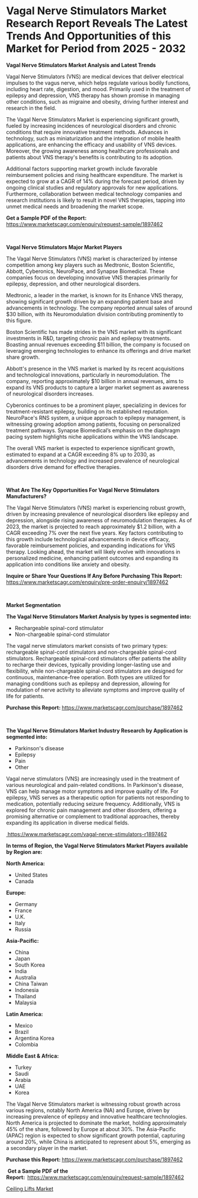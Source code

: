 <p><h1>Vagal Nerve Stimulators Market Research Report Reveals The Latest Trends And Opportunities of this Market for Period from 2025 - 2032</h1></p><p><strong>Vagal Nerve Stimulators Market Analysis and Latest Trends</strong></p>
<p><p>Vagal Nerve Stimulators (VNS) are medical devices that deliver electrical impulses to the vagus nerve, which helps regulate various bodily functions, including heart rate, digestion, and mood. Primarily used in the treatment of epilepsy and depression, VNS therapy has shown promise in managing other conditions, such as migraine and obesity, driving further interest and research in the field. </p><p>The Vagal Nerve Stimulators Market is experiencing significant growth, fueled by increasing incidences of neurological disorders and chronic conditions that require innovative treatment methods. Advances in technology, such as miniaturization and the integration of mobile health applications, are enhancing the efficacy and usability of VNS devices. Moreover, the growing awareness among healthcare professionals and patients about VNS therapy's benefits is contributing to its adoption.</p><p>Additional factors supporting market growth include favorable reimbursement policies and rising healthcare expenditure. The market is expected to grow at a CAGR of 14% during the forecast period, driven by ongoing clinical studies and regulatory approvals for new applications. Furthermore, collaboration between medical technology companies and research institutions is likely to result in novel VNS therapies, tapping into unmet medical needs and broadening the market scope.</p></p>
<p><strong>Get a Sample PDF of the Report:&nbsp;</strong> <a href="https://www.marketscagr.com/enquiry/request-sample/1897462?utm_campaign=3098&utm_medium=2&utm_source=Github&utm_content=ia&utm_term=04032025&utm_id=vagal-nerve-stimulators">https://www.marketscagr.com/enquiry/request-sample/1897462</a></p>
<p>&nbsp;</p>
<p><strong>Vagal Nerve Stimulators Major Market Players</strong></p>
<p><p>The Vagal Nerve Stimulators (VNS) market is characterized by intense competition among key players such as Medtronic, Boston Scientific, Abbott, Cyberonics, NeuroPace, and Synapse Biomedical. These companies focus on developing innovative VNS therapies primarily for epilepsy, depression, and other neurological disorders.</p><p>Medtronic, a leader in the market, is known for its Enhance VNS therapy, showing significant growth driven by an expanding patient base and advancements in technology. The company reported annual sales of around $30 billion, with its Neuromodulation division contributing prominently to this figure.</p><p>Boston Scientific has made strides in the VNS market with its significant investments in R&D, targeting chronic pain and epilepsy treatments. Boasting annual revenues exceeding $11 billion, the company is focused on leveraging emerging technologies to enhance its offerings and drive market share growth.</p><p>Abbott's presence in the VNS market is marked by its recent acquisitions and technological innovations, particularly in neuromodulation. The company, reporting approximately $10 billion in annual revenues, aims to expand its VNS products to capture a larger market segment as awareness of neurological disorders increases.</p><p>Cyberonics continues to be a prominent player, specializing in devices for treatment-resistant epilepsy, building on its established reputation. NeuroPace's RNS system, a unique approach to epilepsy management, is witnessing growing adoption among patients, focusing on personalized treatment pathways. Synapse Biomedical’s emphasis on the diaphragm pacing system highlights niche applications within the VNS landscape.</p><p>The overall VNS market is expected to experience significant growth, estimated to expand at a CAGR exceeding 8% up to 2030, as advancements in technology and increased prevalence of neurological disorders drive demand for effective therapies.</p></p>
<p>&nbsp;</p>
<p><strong>What Are The Key Opportunities For Vagal Nerve Stimulators Manufacturers?</strong></p>
<p><p>The Vagal Nerve Stimulators (VNS) market is experiencing robust growth, driven by increasing prevalence of neurological disorders like epilepsy and depression, alongside rising awareness of neuromodulation therapies. As of 2023, the market is projected to reach approximately $1.2 billion, with a CAGR exceeding 7% over the next five years. Key factors contributing to this growth include technological advancements in device efficacy, favorable reimbursement policies, and expanding indications for VNS therapy. Looking ahead, the market will likely evolve with innovations in personalized medicine, enhancing patient outcomes and expanding its application into conditions like anxiety and obesity.</p></p>
<p><strong>Inquire or Share Your Questions If Any Before Purchasing This Report:</strong> <a href="https://www.marketscagr.com/enquiry/pre-order-enquiry/1897462?utm_campaign=3098&utm_medium=2&utm_source=Github&utm_content=ia&utm_term=04032025&utm_id=vagal-nerve-stimulators">https://www.marketscagr.com/enquiry/pre-order-enquiry/1897462</a></p>
<p>&nbsp;</p>
<p><strong>Market Segmentation</strong></p>
<p><strong>The Vagal Nerve Stimulators Market Analysis by types is segmented into:</strong></p>
<p><ul><li>Rechargeable spinal-cord stimulator</li><li>Non-chargeable spinal-cord stimulator</li></ul></p>
<p><p>The vagal nerve stimulators market consists of two primary types: rechargeable spinal-cord stimulators and non-chargeable spinal-cord stimulators. Rechargeable spinal-cord stimulators offer patients the ability to recharge their devices, typically providing longer-lasting use and flexibility, while non-chargeable spinal-cord stimulators are designed for continuous, maintenance-free operation. Both types are utilized for managing conditions such as epilepsy and depression, allowing for modulation of nerve activity to alleviate symptoms and improve quality of life for patients.</p></p>
<p><strong>Purchase this Report:&nbsp;</strong><a href="https://www.marketscagr.com/purchase/1897462?utm_campaign=3098&utm_medium=2&utm_source=Github&utm_content=ia&utm_term=04032025&utm_id=vagal-nerve-stimulators">https://www.marketscagr.com/purchase/1897462</a></p>
<p>&nbsp;</p>
<p><strong>The Vagal Nerve Stimulators Market Industry Research by Application is segmented into:</strong></p>
<p><ul><li>Parkinson's disease</li><li>Epilepsy</li><li>Pain</li><li>Other</li></ul></p>
<p><p>Vagal nerve stimulators (VNS) are increasingly used in the treatment of various neurological and pain-related conditions. In Parkinson's disease, VNS can help manage motor symptoms and improve quality of life. For epilepsy, VNS serves as a therapeutic option for patients not responding to medication, potentially reducing seizure frequency. Additionally, VNS is explored for chronic pain management and other disorders, offering a promising alternative or complement to traditional approaches, thereby expanding its application in diverse medical fields.</p></p>
<p><a href="https://www.marketscagr.com/vagal-nerve-stimulators-r1897462?utm_campaign=3098&utm_medium=2&utm_source=Github&utm_content=ia&utm_term=04032025&utm_id=vagal-nerve-stimulators">&nbsp;https://www.marketscagr.com/vagal-nerve-stimulators-r1897462</a></p>
<p><strong>In terms of Region, the Vagal Nerve Stimulators Market Players available by Region are:</strong></p>
<p>
    <p> <strong> North America: </strong>
        <ul>
            <li>United States</li>
            <li>Canada</li>
        </ul>
        </p> 
    <p> <strong> Europe: </strong>
        <ul>
            <li>Germany</li>
            <li>France</li>
            <li>U.K.</li>
            <li>Italy</li>
            <li>Russia</li>
        </ul>
        </p> 
    <p> <strong> Asia-Pacific: </strong>
        <ul>
            <li>China</li>
            <li>Japan</li>
            <li>South Korea</li>
            <li>India</li>
            <li>Australia</li>
            <li>China Taiwan</li>
            <li>Indonesia</li>
            <li>Thailand</li>
            <li>Malaysia</li>
        </ul>
        </p> 
    <p> <strong> Latin America: </strong>
        <ul>
            <li>Mexico</li>
            <li>Brazil</li>
            <li>Argentina Korea</li>
            <li>Colombia</li>
        </ul>
        </p> 
    <p> <strong> Middle East & Africa: </strong>
        <ul>
            <li>Turkey</li>
            <li>Saudi</li>
            <li>Arabia</li>
            <li>UAE</li>
            <li>Korea</li>
        </ul>
    </p>
    </p>
<p><p>The Vagal Nerve Stimulators market is witnessing robust growth across various regions, notably North America (NA) and Europe, driven by increasing prevalence of epilepsy and innovative healthcare technologies. North America is projected to dominate the market, holding approximately 45% of the share, followed by Europe at about 30%. The Asia-Pacific (APAC) region is expected to show significant growth potential, capturing around 20%, while China is anticipated to represent about 5%, emerging as a secondary player in the market.</p></p>
<p><strong>Purchase this Report: </strong><a href="https://www.marketscagr.com/purchase/1897462?utm_campaign=3098&utm_medium=2&utm_source=Github&utm_content=ia&utm_term=04032025&utm_id=vagal-nerve-stimulators">https://www.marketscagr.com/purchase/1897462</a></p>
<p>&nbsp;<strong>Get a Sample PDF of the Report:&nbsp;&nbsp;</strong><a href="https://www.marketscagr.com/enquiry/request-sample/1897462?utm_campaign=3098&utm_medium=2&utm_source=Github&utm_content=ia&utm_term=04032025&utm_id=vagal-nerve-stimulators">https://www.marketscagr.com/enquiry/request-sample/1897462</a></p>
<p><strong></strong></p>
<p><p><a href="https://github.com/denbelnmer50/Market-Research-Report-List-1/blob/main/ceiling-lifts-market.md?utm_campaign=3098&utm_medium=2&utm_source=Github&utm_content=ia&utm_term=04032025&utm_id=vagal-nerve-stimulators">Ceiling Lifts Market</a></p></p>